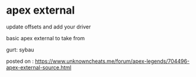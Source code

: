# apex external
update offsets and add your driver

basic apex external to take from

gurt: sybau

posted on : https://www.unknowncheats.me/forum/apex-legends/704496-apex-external-source.html
